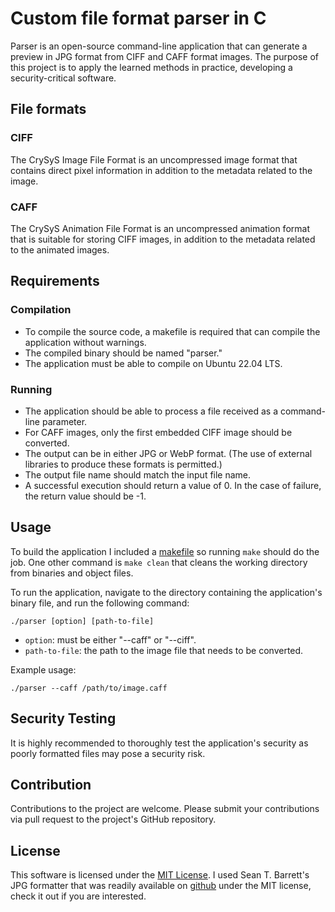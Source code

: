 # Custom file format parser in C

Parser is an open-source command-line application that can generate a preview in JPG format from CIFF and CAFF format images. The purpose of this project is to apply the learned methods in practice, developing a security-critical software.

## File formats

### CIFF
The CrySyS Image File Format is an uncompressed image format that contains direct pixel information in addition to the metadata related to the image.

### CAFF
The CrySyS Animation File Format is an uncompressed animation format that is suitable for storing CIFF images, in addition to the metadata related to the animated images.

## Requirements

### Compilation
- To compile the source code, a makefile is required that can compile the application without warnings.
- The compiled binary should be named "parser."
- The application must be able to compile on Ubuntu 22.04 LTS.

### Running
- The application should be able to process a file received as a command-line parameter.
- For CAFF images, only the first embedded CIFF image should be converted.
- The output can be in either JPG or WebP format. (The use of external libraries to produce these formats is permitted.)
- The output file name should match the input file name.
- A successful execution should return a value of 0. In the case of failure, the return value should be -1.

## Usage

To build the application I included a [makefile](makefile) so running `make` should do the job. One other command is `make clean` that cleans the working directory from binaries and object files.

To run the application, navigate to the directory containing the application's binary file, and run the following command:

`./parser [option] [path-to-file]`

- `option`: must be either "--caff" or "--ciff".
- `path-to-file`: the path to the image file that needs to be converted.

Example usage:

`./parser --caff /path/to/image.caff`

## Security Testing

It is highly recommended to thoroughly test the application's security as poorly formatted files may pose a security risk.

## Contribution

Contributions to the project are welcome. Please submit your contributions via pull request to the project's GitHub repository.

## License

This software is licensed under the [MIT License](license.md). I used Sean T. Barrett's JPG formatter that was readily available on [github](https://github.com/nothings/stb/tree/master) under the MIT license, check it out if you are interested.
